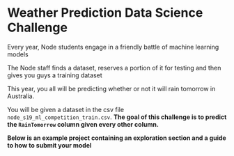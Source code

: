 # Weather Prediction Data Science Challenge

Every year, Node students engage in a friendly battle of machine learning models

The Node staff finds a dataset, reserves a portion of it for testing and then gives you guys a training dataset

This year, you all will be predicting whether or not it will rain tomorrow in Australia.

You will be given a dataset in the csv file `node_s19_ml_competition_train.csv`. **The goal of this challenge is to predict the `RainTomorrow` column given every other column.**

**Below is an example project containing an exploration section and a guide to how to submit your model**